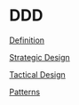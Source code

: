 # DDD

[Definition](DDD/Definition.md)

[Strategic Design](DDD/Strategic%20Design.md)

[Tactical Design](DDD/Tactical%20Design.md)

[Patterns](DDD/Patterns.md)
